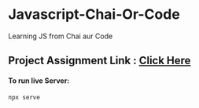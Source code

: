 # Javascript-Chai-Or-Code

Learning JS from Chai aur Code

## Project Assignment Link : [Click Here](https://stackblitz.com/edit/dom-project-chaiaurcode?file=2-BMICalculator%2Fchaiaurcode.js)


#### To run live Server:
```nodejs
npx serve
```
